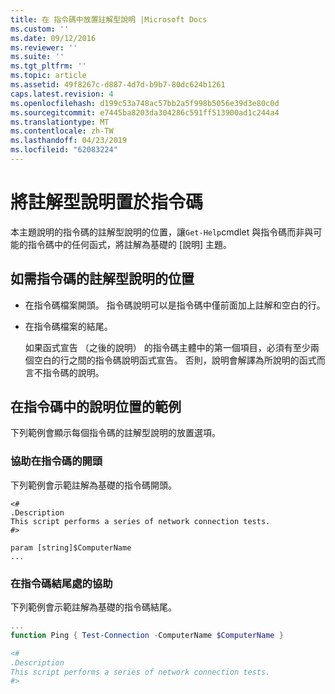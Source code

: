 ```yaml
---
title: 在 指令碼中放置註解型說明 |Microsoft Docs
ms.custom: ''
ms.date: 09/12/2016
ms.reviewer: ''
ms.suite: ''
ms.tgt_pltfrm: ''
ms.topic: article
ms.assetid: 49f8267c-d887-4d7d-b9b7-80dc624b1261
caps.latest.revision: 4
ms.openlocfilehash: d199c53a748ac57bb2a5f998b5056e39d3e80c0d
ms.sourcegitcommit: e7445ba8203da304286c591ff513900ad1c244a4
ms.translationtype: MT
ms.contentlocale: zh-TW
ms.lasthandoff: 04/23/2019
ms.locfileid: "62083224"
---
```

# <a name="placing-comment-based-help-in-scripts"></a>將註解型說明置於指令碼

本主題說明的指令碼的註解型說明的位置，讓`Get-Help`cmdlet 與指令碼而非與可能的指令碼中的任何函式，將註解為基礎的 [說明] 主題。

## <a name="where-to-place-comment-based-help-for-a-script"></a>如需指令碼的註解型說明的位置

- 在指令碼檔案開頭。 指令碼說明可以是指令碼中僅前面加上註解和空白的行。

- 在指令碼檔案的結尾。

  如果函式宣告 （之後的說明） 的指令碼主體中的第一個項目，必須有至少兩個空白的行之間的指令碼說明函式宣告。 否則，說明會解譯為所說明的函式而言不指令碼的說明。

## <a name="examples-of-help-placement-in-a-script"></a>在指令碼中的說明位置的範例

 下列範例會顯示每個指令碼的註解型說明的放置選項。

### <a name="help-at-the-beginning-of-a-script"></a>協助在指令碼的開頭

 下列範例會示範註解為基礎的指令碼開頭。

```
<#
.Description
This script performs a series of network connection tests.
#>

param [string]$ComputerName
...
```

### <a name="help-at-the-end-of-a-script"></a>在指令碼結尾處的協助

 下列範例會示範註解為基礎的指令碼結尾。

```powershell
...
function Ping { Test-Connection -ComputerName $ComputerName }

<#
.Description
This script performs a series of network connection tests.
#>

```